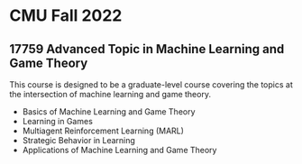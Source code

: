 # CMU Fall 2022
## 17759 Advanced Topic in Machine Learning and Game Theory


This course is designed to be a graduate-level course covering the topics at the intersection of machine learning and game theory.

- Basics of Machine Learning and Game Theory
- Learning in Games
- Multiagent Reinforcement Learning (MARL)
- Strategic Behavior in Learning
- Applications of Machine Learning and Game Theory
 
